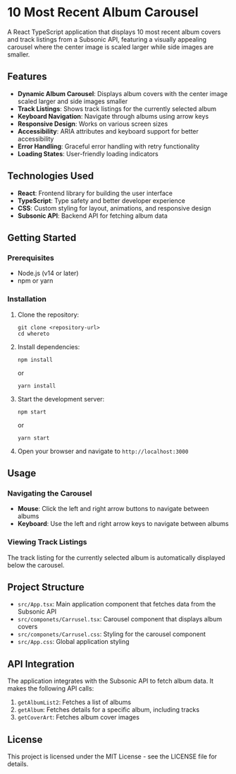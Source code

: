 # 10 Most Recent Album Carousel

A React TypeScript application that displays 10 most recent album covers and track listings from a Subsonic API, featuring a visually appealing carousel where the center image is scaled larger while side images are smaller.

## Features

- **Dynamic Album Carousel**: Displays album covers with the center image scaled larger and side images smaller
- **Track Listings**: Shows track listings for the currently selected album
- **Keyboard Navigation**: Navigate through albums using arrow keys
- **Responsive Design**: Works on various screen sizes
- **Accessibility**: ARIA attributes and keyboard support for better accessibility
- **Error Handling**: Graceful error handling with retry functionality
- **Loading States**: User-friendly loading indicators

## Technologies Used

- **React**: Frontend library for building the user interface
- **TypeScript**: Type safety and better developer experience
- **CSS**: Custom styling for layout, animations, and responsive design
- **Subsonic API**: Backend API for fetching album data

## Getting Started

### Prerequisites

- Node.js (v14 or later)
- npm or yarn

### Installation

1. Clone the repository:

   ```
   git clone <repository-url>
   cd whereto
   ```

2. Install dependencies:

   ```
   npm install
   ```

   or

   ```
   yarn install
   ```

3. Start the development server:

   ```
   npm start
   ```

   or

   ```
   yarn start
   ```

4. Open your browser and navigate to `http://localhost:3000`

## Usage

### Navigating the Carousel

- **Mouse**: Click the left and right arrow buttons to navigate between albums
- **Keyboard**: Use the left and right arrow keys to navigate between albums

### Viewing Track Listings

The track listing for the currently selected album is automatically displayed below the carousel.

## Project Structure

- `src/App.tsx`: Main application component that fetches data from the Subsonic API
- `src/componets/Carrusel.tsx`: Carousel component that displays album covers
- `src/componets/Carrusel.css`: Styling for the carousel component
- `src/App.css`: Global application styling

## API Integration

The application integrates with the Subsonic API to fetch album data. It makes the following API calls:

1. `getAlbumList2`: Fetches a list of albums
2. `getAlbum`: Fetches details for a specific album, including tracks
3. `getCoverArt`: Fetches album cover images

## License

This project is licensed under the MIT License - see the LICENSE file for details.
